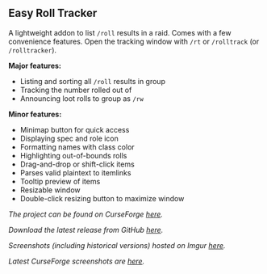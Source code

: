 Easy Roll Tracker
---

A lightweight addon to list `/roll` results in a raid.
Comes with a few convenience features. Open the tracking
window with `/rt` or `/rolltrack` (or `/rolltracker`).

**Major features:**
- Listing and sorting all `/roll` results in group
- Tracking the number rolled out of
- Announcing loot rolls to group as `/rw`

**Minor features:**
- Minimap button for quick access
- Displaying spec and role icon
- Formatting names with class color
- Highlighting out-of-bounds rolls
- Drag-and-drop or shift-click items
- Parses valid plaintext to itemlinks
- Tooltip preview of items
- Resizable window
- Double-click resizing button to maximize window

*The project can be found on CurseForge [here][1].*

*Download the latest release from GitHub [here][2].*

*Screenshots (including historical versions) hosted*
*on Imgur [here][3].*

*Latest CurseForge screenshots are [here][4].*

[1]: https://www.curseforge.com/wow/addons/easy-roll-tracker
[2]: https://github.com/ErythroGuild/EasyRollTracker/releases/latest
[3]: https://imgur.com/a/AZu9CpG
[4]: https://www.curseforge.com/wow/addons/easy-roll-tracker/screenshots
